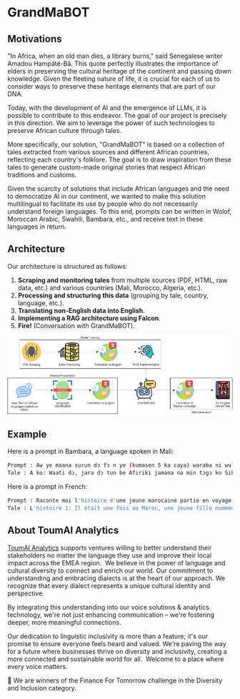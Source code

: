 # GrandMaBOT

## Motivations

"In Africa, when an old man dies, a library burns," said Senegalese writer Amadou Hampâté-Bâ. This quote perfectly illustrates the importance of elders in preserving the cultural heritage of the continent and passing down knowledge. Given the fleeting nature of life, it is crucial for each of us to consider ways to preserve these heritage elements that are part of our DNA.

Today, with the development of AI and the emergence of LLMs, it is possible to contribute to this endeavor. The goal of our project is precisely in this direction. We aim to leverage the power of such technologies to preserve African culture through tales.

More specifically, our solution, "GrandMaBOT" is based on a collection of tales extracted from various sources and different African countries, reflecting each country's folklore. The goal is to draw inspiration from these tales to generate custom-made original stories that respect African traditions and customs.

Given the scarcity of solutions that include African languages and the need to democratize AI in our continent, we wanted to make this solution multilingual to facilitate its use by people who do not necessarily understand foreign languages. To this end, prompts can be written in Wolof, Moroccan Arabic, Swahili, Bambara, etc., and receive text in these languages in return.

## Architecture

Our architecture is structured as follows:
1. **Scraping and monitoring tales** from multiple sources (PDF, HTML, raw data, etc.) and various countries (Mali, Morocco, Algeria, etc.).
2. **Processing and structuring this data** (grouping by tale, country, language, etc.).
3. **Translating non-English data into English**.
4. **Implementing a RAG architecture using Falcon**.
5. **Fire!** (Conversation with GrandMaBOT).

![Architecture Diagram](architecture.png)

## Example
Here is a prompt in Bambara, a language spoken in Mali:
```sh
Prompt : Aw ye maana surun dɔ fɔ n ye (kumasen 5 ka caya) waraba ni wulu dɔ kan
Tale : A ko: Waati dɔ, jara dɔ tun be Afiriki jamana na min tɔgɔ ko Sikar. A tun ka fari ani a tun be se ka koo dɔw kɛ. A tun be se ka mɔgɔw bali k'a ka bɛɛn sigi n'a ye. Loon dɔ, k'a to a tagatɔ a ka yɔrɔ kɔlɔsi, a ye wulu dɔ ye. Wuluw tun be siran a ɲɛ. Nka, a hinɛ donna a la, a y'a latigɛ k'a ta k'a kɛ a ka derekeba ye. Wulu nin tɔgɔ ko Timmy. K'a ta o loon na, u kɛra teriw ye. Sikar tun be to ka Timmy kalan a ka dumuni ɲini ani k'a dɛmɛ. U tun be yaala ɲɔgɔn fɛ kongokolon kɔnɔ, ka kongosogow faga ani ka kongosogo farimanw faga. U ka kokɛcogow tun tɛ kelen ye hali dɔɔni.
```

Here is a prompt in French:
```sh
Prompt : Raconte moi l'histoire d'une jeune marocaine partie en voyage avec sa maman
Tale : L'histoire 1: Il était une fois au Maroc, une jeune fille nommée Lila qui vivait avec sa mère. Ils étaient très proches et faisaient toujours des choses ensemble. Un jour, ils ont décidé de faire un voyage en voiture à travers la campagne du Maroc. Alors qu'ils conduisaient le long des routes sinueuses, Lila ne pouvait s'empêcher de se sentir excitée par tous les nouveaux endroits qu'elle verrait. L'histoire 2: Lila n'avait jamais fait un si long trajet en voiture auparavant et était ravie à l'idée de voir autant de nouveaux paysages. Elle avait l'impression que ce serait une aventure dont ils se souviendraient tous les deux pour toujours.

```

## About ToumAI Analytics

[ToumAI Analytics]([http://example.com](https://www.toum.ai/)) supports ventures willing to better understand their stakeholders no matter the language they use and improve their local impact across the EMEA region. 
​
We believe in the power of language and cultural diversity to connect and enrich our world. Our commitment to understanding and embracing dialects is at the heart of our approach. We recognize that every dialect represents a unique cultural identity and perspective.
 
By integrating this understanding into our voice solutions & analytics technology, we're not just enhancing communication – we're fostering deeper, more meaningful connections.
 
Our dedication to linguistic inclusivity is more than a feature; it's our promise to ensure everyone feels heard and valued. We're paving the way for a future where businesses thrive on diversity and inclusivity, creating a more connected and sustainable world for all.
​
Welcome to a place where every voice matters.

🏅 We are winners of the Finance For Tomorrow challenge in the Diversity and Inclusion category.
